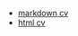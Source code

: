 * [markdown cv](https://umid221.github.io/rsschool-cv/cv)
* [html cv](https://umid221.github.io/rsschool-cv/)
